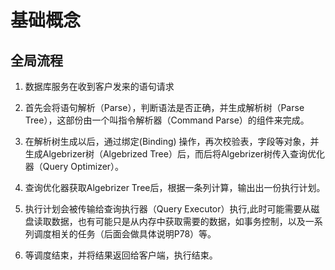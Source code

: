 # 基础概念

## 全局流程

1. 数据库服务在收到客户发来的语句请求

2. 首先会将语句解析（Parse），判断语法是否正确，并生成解析树（Parse Tree），这部份由一个叫指令解析器（Command Parse）的组件来完成。

3. 在解析树生成以后，通过绑定(Binding) 操作，再次校验表，字段等对象，并生成Algebrizer树（Algebrized Tree）后，而后将Algebrizer树传入查询优化器（Query Optimizer）。

4. 查询优化器获取Algebrizer Tree后，根据一条列计算，输出出一份执行计划。

5. 执行计划会被传输给查询执行器（Query Executor）执行,此时可能需要从磁盘读取数据，也有可能只是从内存中获取需要的数据，如事务控制，以及一系列调度相关的任务（后面会做具体说明P78）等。

6. 等调度结束，并将结果返回给客户端，执行结束。